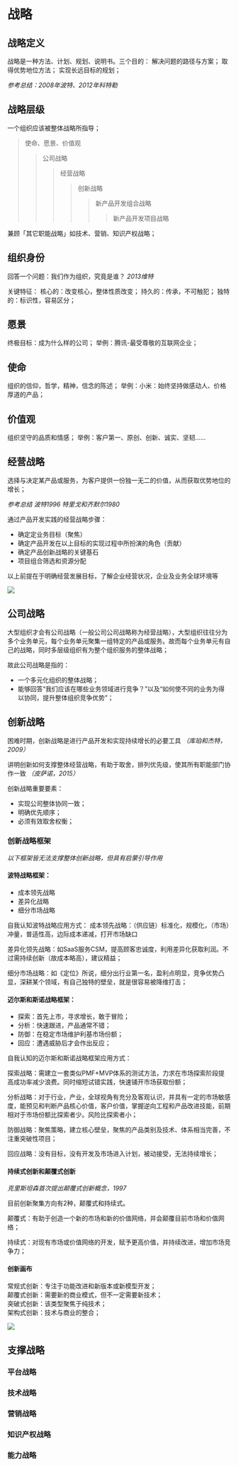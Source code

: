 # 战略

## 战略定义

战略是一种方法、计划、规划、说明书。三个目的：
解决问题的路径与方案；
取得优势地位方法；
实现长远目标的规划；

*参考总结：2008年波特、2012年科特勒*


## 战略层级

一个组织应该被整体战略所指导；

> 使命、愿景、价值观
>> 公司战略
>>> 经营战略
>>>> 创新战略
>>>>> 新产品开发组合战略
>>>>>> 新产品开发项目战略

兼顾「其它职能战略」如技术、营销、知识产权战略；


## 组织身份

回答一个问题：我们作为组织，究竟是谁？ *2013维特*

关键特征：
核心的：改变核心，整体性质改变；
持久的：传承，不可触犯；
独特的：标识性，容易区分；


## 愿景

终极目标：成为什么样的公司；
举例：腾讯-最受尊敬的互联网企业；

## 使命

组织的信仰，哲学，精神，信念的陈述；
举例：小米：始终坚持做感动人、价格厚道的产品；

## 价值观

组织坚守的品质和情感；
举例：客户第一、原创、创新、诚实、坚韧……


## 经营战略

选择与决定某产品或服务，为客户提供一份独一无二的价值，从而获取优势地位的增长；

*参考总结 波特1996 特里戈和齐默尔1980*


通过产品开发实践的经营战略步骤：

* 确定定业务目标（聚焦）
* 确定产品开发在以上目标的实现过程中所扮演的角色（贡献）
* 确定产品创新战略的关键基石
* 项目组合筛选和资源分配

以上前提在于明确经营发展目标，了解企业经营状况，企业及业务全球环境等

![](产品开发环境分析.png)



## 公司战略

大型组织才会有公司战略（一般公司公司战略称为经营战略），大型组织往往分为多个业务单元，每个业务单元聚集一组特定的产品或服务。故而每个业务单元有自己的战略，同时多层级组织有为整个组织服务的整体战略；

故此公司战略是指的：
* 一个多元化组织的整体战略；
* 能够回答“我们应该在哪些业务领域进行竞争？”以及“如何使不同的业务为得以协同，提升整体组织竞争优势”；

  
## 创新战略
 
困难时期，创新战略是进行产品开发和实现持续增长的必要工具 *（库珀和杰特，2009）*

讲明创新如何支撑整体经营战略，有助于取舍，排列优先级，使其所有职能部门协作一致 *（皮萨诺，2015）*

创新战略重要要素：
* 实现公司整体协同一致；
* 明确优先顺序；
* 必须有效取舍权衡；


### 创新战略框架

*以下框架皆无法支撑整体创新战略，但具有启蒙引导作用*

#### 波特战略框架：
* 成本领先战略
* 差异化战略
* 细分市场战略

自我认知波特战略应用方式：
成本领先战略：（供应链）标准化，规模化，（市场）冲量，普适性高，边际成本递减，打开市场缺口

差异化领先战略：如SaaS服务CSM，提高顾客忠诚度，利用差异化获取利润。不过需持续创新（故成本略高），建议精益；

细分市场战略：如《定位》所说，细分出行业第一名，盈利点明显，竞争优势凸显，深耕某个领域，有自己独特的壁垒，就是很容易被降维打击；




#### 迈尔斯和斯诺战略框架：

* 探索：首先上市，寻求增长，敢于冒险；
* 分析：快速跟进，产品通常不错；
* 防御：在稳定市场维护利基市场份额；
* 回应：遭遇威胁后才会作出反应；

自我认知的迈尔斯和斯诺战略框架应用方式：

探索战略：需建立一套类似PMF+MVP体系的测试方法，力求在市场探索阶段提高成功率减少浪费。同时缩短试错实践，快速铺开市场获取份额；

分析战略：对于行业，产业，全球视角有充分及客观认识，并具有一定的市场敏感度，能预见和判断产品核心价值，客户价值，掌握逆向工程和产品改进技能，前期相对于市场份额比探索者少。风险比探索者小；

防御战略：聚焦策略，建立核心壁垒，聚焦的产品类别及技术、体系相当完善，不注重突破性项目；

回应战略：没有目标，没有开发及市场进入计划，被动接受，无法持续增长；



#### 持续式创新和颠覆式创新

 *克里斯坦森首次提出颠覆式创新概念，1997*
 
 目前创新聚集方向有2种，颠覆式和持续式。

 颠覆式：有助于创造一个新的市场和新的价值网络，并会颠覆目前市场和价值网络；

 持续式：对现有市场或价值网络的开发，赋予更高价值，并持续改进，增加市场竞争力；



#### 创新画布


常规式创新：专注于功能改进和新版本或新模型开发；  
颠覆式创新：需要新的商业模式，但不一定需要新技术；  
突破式创新：该类型聚焦于纯技术；  
架构式创新：技术与商业的整合；




![](创新画布.png)


## 支撑战略

### 平台战略
### 技术战略
### 营销战略
### 知识产权战略
### 能力战略

